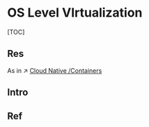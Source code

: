 # OS Level VIrtualization

[TOC]



## Res
As in ↗ [Cloud Native /Containers](../../../../🌁%20Cloud%20Native/🏂%20OS%20Virtualization%20&%20Containers/🐋%20Containers%20Runtime/Containers%20Runtime.md)



## Intro



## Ref

